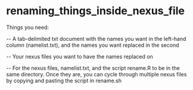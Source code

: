 # renaming_things_inside_nexus_file

Things you need:

-- A tab-delimited txt document with the names you want in the left-hand column (namelist.txt), and the names you want replaced in the second

-- Your nexus files you want to have the names replaced on

-- For the nexus files, namelist.txt, and the script rename.R to be in the same directory. Once they are, you can cycle through multiple nexus files by copying and pasting the script in rename.sh
